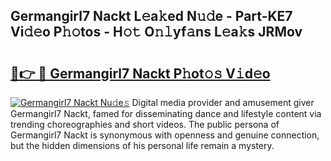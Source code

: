 ## Germangirl7 Nackt L𝚎a𝚔ed N𝚞𝚍e - Part-KE7 Vi𝚍𝚎o P𝚑𝚘tos - H𝚘𝚝 O𝚗𝚕yf𝚊ns L𝚎a𝚔s JRMov

# <h2><a href="http://kfae0t.oniu.top/?m=Germangirl7+Nackt">🔗👉 🔴 Germangirl7 Nackt P𝚑ot𝚘𝚜 V𝚒d𝚎o</a></h2>

[![Germangirl7 Nackt Nu𝚍e𝚜](https://i.imgur.com/0qMVB7G.gif)](http://kfae0t.oniu.top/?m=Germangirl7+Nackt)
Digital media provider and amusement giver Germangirl7 Nackt, famed for disseminating dance and lifestyle content via trending choreographies and short videos. The public persona of Germangirl7 Nackt is synonymous with openness and genuine connection, but the hidden dimensions of his personal life remain a mystery.  
